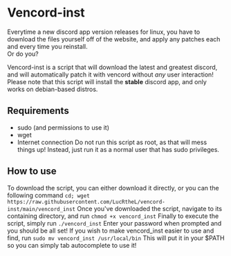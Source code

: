 # Vencord-inst
Everytime a new discord app version releases for linux, you have to download the files yourself off of the website, and apply any patches each and every time you reinstall.  
Or do you?

Vencord-inst is a script that will download the latest and greatest discord, and will automatically patch it with vencord without *any* user interaction!
Please note that this script will install the **stable** discord app, and only works on debian-based distros.
## Requirements
 - sudo (and permissions to use it)
 - wget
 - Internet connection
Do not run this script as root, as that will mess things up! Instead, just run it as a normal user that has sudo privileges.

## How to use
To download the script, you can either download it directly, or you can the following command
`cd; wget https://raw.githubusercontent.com/LucRtheL/vencord-inst/main/vencord_inst`
Once you've downloaded the script, navigate to its containing directory, and run
`chmod +x vencord_inst`
Finally to execute the script, simply run
`./vencord_inst`
Enter your password when prompted and you should be all set!
If you wish to make vencord_inst easier to use and find, run
`sudo mv vencord_inst /usr/local/bin`
This will put it in your $PATH so you can simply tab autocomplete to use it!
